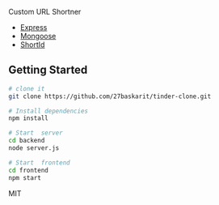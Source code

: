 Custom URL Shortner

* [Express](https://expressjs.com/)
* [Mongoose](http://mongoosejs.com/)
* [ShortId](https://github.com/dylang/shortid)

## Getting Started

```sh
# clone it
git clone https://github.com/27baskarit/tinder-clone.git

# Install dependencies
npm install

# Start  server
cd backend
node server.js

# Start  frontend
cd frontend
npm start
```




MIT
